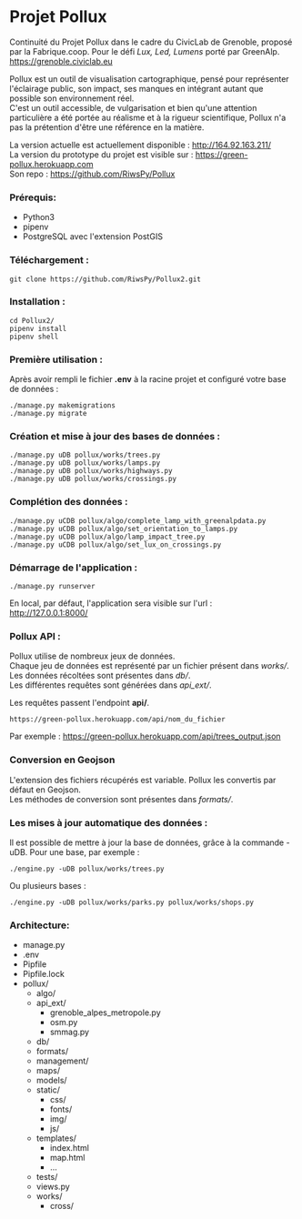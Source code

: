 # Projet Pollux

Continuité du Projet Pollux dans le cadre du CivicLab de Grenoble, proposé par la Fabrique.coop.
Pour le défi *Lux, Led, Lumens* porté par GreenAlp.\
https://grenoble.civiclab.eu

Pollux est un outil de visualisation cartographique, pensé pour représenter l'éclairage public, son impact, ses manques en intégrant autant que possible son environnement réel.\
C'est un outil accessible, de vulgarisation et bien qu'une attention particulière a été portée au réalisme et à la rigueur scientifique, Pollux n'a pas la prétention d'être une référence en la matière.

La version actuelle est actuellement disponible : http://164.92.163.211/ \
La version du prototype du projet est visible sur : https://green-pollux.herokuapp.com \
Son repo : https://github.com/RiwsPy/Pollux

### Prérequis:
* Python3
* pipenv
* PostgreSQL avec l'extension PostGIS


### Téléchargement :
```
git clone https://github.com/RiwsPy/Pollux2.git
```

### Installation :
```
cd Pollux2/
pipenv install
pipenv shell
```

### Première utilisation :
Après avoir rempli le fichier **.env** à la racine projet et configuré votre base de données :
```
./manage.py makemigrations
./manage.py migrate
```

### Création et mise à jour des bases de données :
```
./manage.py uDB pollux/works/trees.py
./manage.py uDB pollux/works/lamps.py
./manage.py uDB pollux/works/highways.py
./manage.py uDB pollux/works/crossings.py
```

### Complétion des données :
```
./manage.py uCDB pollux/algo/complete_lamp_with_greenalpdata.py
./manage.py uCDB pollux/algo/set_orientation_to_lamps.py
./manage.py uCDB pollux/algo/lamp_impact_tree.py
./manage.py uCDB pollux/algo/set_lux_on_crossings.py
```

### Démarrage de l'application :
```
./manage.py runserver
```

En local, par défaut, l'application sera visible sur l'url :\
http://127.0.0.1:8000/


### Pollux API :
Pollux utilise de nombreux jeux de données.\
Chaque jeu de données est représenté par un fichier présent dans *works/*.\
Les données récoltées sont présentes dans *db/*.\
Les différentes requêtes sont générées dans *api_ext/*.

Les requêtes passent l'endpoint **api/**.

```
https://green-pollux.herokuapp.com/api/nom_du_fichier
```
Par exemple :
https://green-pollux.herokuapp.com/api/trees_output.json


### Conversion en Geojson
L'extension des fichiers récupérés est variable. Pollux les convertis par défaut en Geojson.\
Les méthodes de conversion sont présentes dans *formats/*.

### Les mises à jour automatique des données :
Il est possible de mettre à jour la base de données, grâce à la commande -uDB.
Pour une base, par exemple :
```
./engine.py -uDB pollux/works/trees.py
```
Ou plusieurs bases :
```
./engine.py -uDB pollux/works/parks.py pollux/works/shops.py
```


### Architecture:
- manage.py
- .env
- Pipfile
- Pipfile.lock
- pollux/
  - algo/
  - api_ext/
    - grenoble_alpes_metropole.py
    - osm.py
    - smmag.py
  - db/
  - formats/
  - management/
  - maps/
  - models/
  - static/
      - css/
      - fonts/
      - img/
      - js/
  - templates/
      - index.html
      - map.html
      - ...
  - tests/
  - views.py
  - works/
    - cross/
